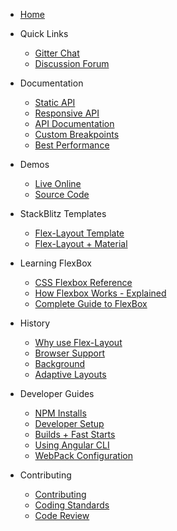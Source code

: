 * [Home](https://github.com/alessiobianchini/flex-layout/wiki)

* Quick Links
  * [Gitter Chat](https://gitter.im/angular/flex-layout)
  * [Discussion Forum](https://groups.google.com/forum/#!forum/angular-flex-layout)

* Documentation 
  * [Static API](https://github.com/alessiobianchini/flex-layout/wiki/Declarative-API-Overview)
  * [Responsive API](https://github.com/alessiobianchini/flex-layout/wiki/Responsive-API)
  * [API Documentation](https://github.com/alessiobianchini/flex-layout/wiki/API-Documentation)
  * [Custom Breakpoints](https://github.com/alessiobianchini/flex-layout/wiki/Breakpoints)
  * [Best Performance](https://github.com/alessiobianchini/flex-layout/wiki/Best-Performance)
* Demos 
  * [Live Online](https://tburleson-layouts-demos.firebaseapp.com/)
  * [Source Code](https://github.com/alessiobianchini/flex-layout/blob/master/src/apps/demo-app/src/app/app.module.ts#L28)

* StackBlitz Templates
  * [Flex-Layout Template](https://stackblitz.com/edit/angular-flex-layout-seed)
  * [Flex-Layout + Material](https://stackblitz.com/edit/angular-material-flex-layout-seed?file=app%2Fapp.module.ts)

* Learning FlexBox
  * [CSS Flexbox Reference](http://cssreference.io/flexbox/)
  * [How Flexbox Works - Explained](https://www.freecodecamp.org/news/even-more-about-how-flexbox-works-explained-in-big-colorful-animated-gifs-a5a74812b053/)
  * [Complete Guide to FlexBox](https://css-tricks.com/snippets/css/a-guide-to-flexbox/)
  
* History
  * [Why use Flex-Layout](https://github.com/alessiobianchini/flex-layout/wiki/Why-use-Flex-Layout)
  * [Browser Support](https://github.com/alessiobianchini/flex-layout/wiki/Browser-Support)
  * [Background](https://github.com/alessiobianchini/flex-layout/wiki/Background)
  * [Adaptive Layouts](https://github.com/alessiobianchini/flex-layout/wiki/Adaptive-Layouts)

* Developer Guides
  * [NPM Installs](https://github.com/alessiobianchini/flex-layout/wiki/NPM-Installs)
  * [Developer Setup](https://github.com/alessiobianchini/flex-layout/wiki/Developer-Setup)
  * [Builds + Fast Starts](https://github.com/alessiobianchini/flex-layout/wiki/Fast-Starts)
  * [Using Angular CLI](https://github.com/alessiobianchini/flex-layout/wiki/Using-Angular-CLI)
  * [WebPack Configuration](https://github.com/alessiobianchini/flex-layout/wiki/Webpack-Configuration)

* Contributing
  * [Contributing](https://github.com/alessiobianchini/flex-layout/blob/master/CONTRIBUTING.md)
  * [Coding Standards](https://github.com/alessiobianchini/flex-layout/blob/master/CODING_STANDARDS.md)
  * [Code Review](https://github.com/alessiobianchini/flex-layout/blob/master/CODE_REVIEWS.md)

